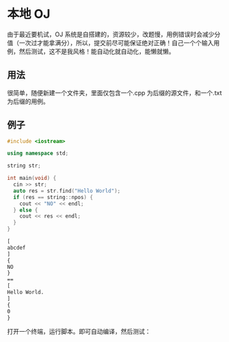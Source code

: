 # 本地 OJ

由于最近要机试，OJ 系统是自搭建的，资源较少，改题慢，用例错误时会减少分值（一次过才能拿满分），所以，提交前尽可能保证绝对正确！自己一个个输入用例，然后测试，这不是我风格！能自动化就自动化，能懒就懒。

## 用法

很简单，随便新建一个文件夹，里面仅包含一个.cpp 为后缀的源文件，和一个.txt 为后缀的用例。

## 例子

```cpp
#include <iostream>

using namespace std;

string str;

int main(void) {
  cin >> str;
  auto res = str.find("Hello World");
  if (res == string::npos) {
    cout << "NO" << endl;
  } else {
    cout << res << endl;
  }
}
```

```txt
[
abcdef
]
{
NO
}
==
[
Hello World.
]
{
0
}
```

打开一个终端，运行脚本。即可自动编译，然后测试：

